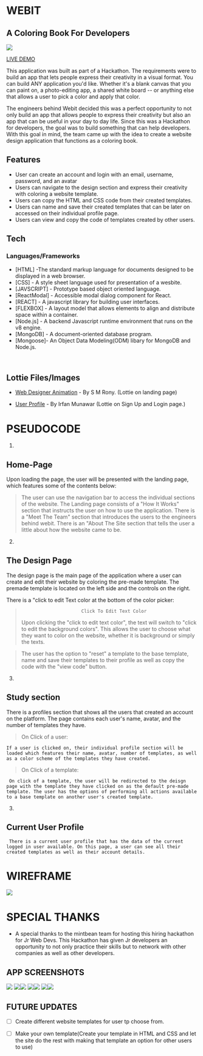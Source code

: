 # WEBIT
## A Coloring Book For Developers


![](public/images/banner.jpg)

[LIVE DEMO](https://webit-app.herokuapp.com/)

This application was built as part of a Hackathon. The requirements were to build an app that lets people express their creativity in a visual format. You can build ANY application you'd like. Whether it's a blank canvas that you can paint on, a photo-editing app, a shared white board -- or anything else that allows a user to pick a color and apply that color.

The engineers behind Webit decided this was a perfect opportunity to not only build an app that allows people to express their creativity but also an app that can be useful in your day to day life. Since this was a Hackathon for developers, the goal was to build something that can help developers. With this goal in mind, the team came up with the idea to create a website design application that functions as a coloring book.


## Features

- User can create an account and login with an email, username, password, and an avatar
- Users can navigate to the design section and express their creativity with coloring a website template.
- Users can copy the HTML and CSS code from their created templates.
- Users can name and save their created templates that can be later on accessed on their individual profile page.
- Users can view and copy the code of templates created by other users.

## Tech

### Languages/Frameworks

- [HTML] -The standard markup language for documents designed to be displayed in a web browser. 
- [CSS] - A style sheet language used for presentation of a wesbite.
- [JAVSCRIPT] - Prototype based object oriented language.
- [ReactModal] - Accessible modal dialog component for React.
- [REACT] - A javascript library for building user interfaces.
- [FLEXBOX] -  A layout model that allows elements to align and distribute space within a container. 
- [Node.js] - A backend Javascript runtime environment that runs on the v8 engine.
- [MongoDB] - A document-oriented database program.
- [Mongoose]- An Object Data Modeling(ODM) libary for MongoDB and Node.js.

<br>

## Lottie Files/Images
- [Web Designer Animation](https://lottiefiles.com/63766-web-designer-animation) - By S M Rony. (Lottie on landing page)

- [User Profile](https://lottiefiles.com/50124-user-profile) - By Irfan Munawar (Lottie on Sign Up and Login page.)


# PSEUDOCODE

1.
 ## Home-Page <br>
Upon loading the page, the user will be presented with the landing page, which features some of the contents below:
    
>The user can use the navigation bar to access the individual sections of the website.
>The Landing page consists of a "How It Works" section that instructs the user on how to use the application.
>There is a "Meet The Team" section that introduces the users to the engineers behind webit.
>There is an "About The Site section that tells the user a little about how the website came to be.
2. 
## The Design Page<br>
The design page is the main page of the application where a user can create and edit their website by coloring the pre-made template.
The premade template is located on the left side and the controls on the right.

There is a "click to edit Text color at the bottom of the color picker:

 >                           Click To Edit Text Color
  >  Upon clicking the "click to edit text color", the text will switch to "click to edit the background colors". This allows the user to choose what they want to color on the website, whether it is background or simply the texts.

  > The user has the option to "reset" a template to the base template, name and save their templates to their profile as well as copy the code with the "view code" button.

3.

 ## Study section <br>
There is a profiles section that shows all the users that created an account on the platform. The page contains each user's name, avatar, and the number of templates they have.
    
>On Click of a user:

    If a user is clicked on, their individual profile section will be loaded which features their name, avatar, number of templates, as well as a color scheme of the templates they have created. 
>On Click of a template:

     On click of a template, the user will be redirected to the deisgn page with the template they have clicked on as the default pre-made template. The user has the options of performing all actions available to a base template on another user's created template. 

3.

 ## Current User Profile <br>
    
     There is a current user profile that has the data of the current logged in user available. On this page, a user can see all their created templates as well as their account details.
            


 # WIREFRAME

![](/public/images/wireframe.png)


# SPECIAL THANKS
- A special thanks to the mintbean team for hosting this hiring hackathon for Jr Web Devs. This Hackathon has given Jr developers an opportunity to not only practice their skills but to network with other companies as well as other developers.


## APP SCREENSHOTS
![](/public/images/s7.png)
![](/public/images/s1.png)![](/public/images/s2.png)
![](/public/images/s3.png)![](/public/images/s4.png)
![](/public/images/s5.png)![](/public/images/s6.png)



## FUTURE UPDATES

- [ ] Create different website templates for user tp choose from.
- [ ] Make your own template(Create your template in HTML and CSS and let the site do the rest with making that template an option for other users to use) 






 
 
 
 
 
 
 
 
 
            